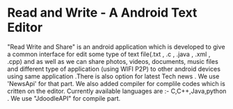 # Read and Write - A Android Text Editor
"Read Write and Share" is an android application which is developed to give a common interface for edit some type of text file(.txt , .c , .java , .xml , .cpp) and as well as we can share photos, videos, documents, music files and different type of application (using WIFI P2P) to other android devices using same application .There is also option for latest Tech news . We use 'NewsApi' for that part. We also added compiler for complile codes  which is critten on the editor. Currently available languages are :- C,C++,Java,python . We use "JdoodleAPI" for compile part.
